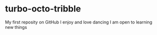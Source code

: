 # turbo-octo-tribble
My first reposity on GitHub 
I enjoy and love dancing
I am open to learning new things 
